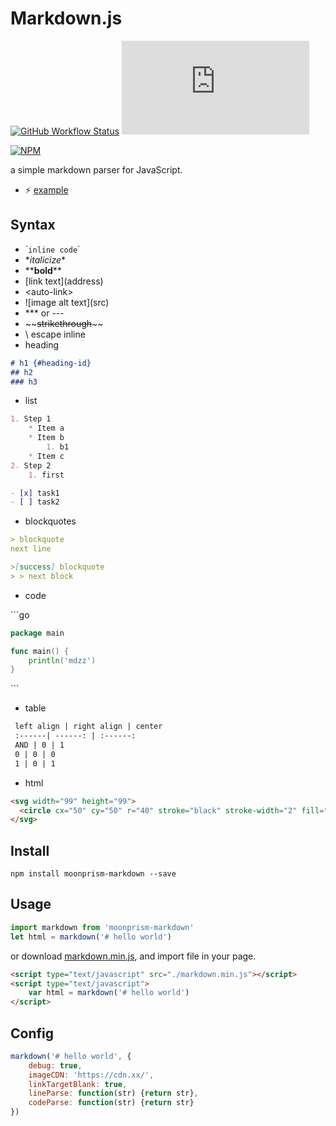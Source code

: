 # Markdown.js

[![GitHub Workflow Status](https://img.shields.io/github/workflow/status/moonprism/markdown.js/ci?style=flat-square)](https://github.com/moonprism/markdown.js/actions?query=workflow%3Aci) [![GitHub file gzip size in bytes](http://img.badgesize.io/moonprism/markdown.js/master/dist/markdown.min.js?compression=gzip&style=flat-square&color=blue)](https://github.com/moonprism/markdown.js/blob/master/dist/markdown.min.js)

[![NPM](https://nodei.co/npm/moonprism-markdown.png)](https://nodei.co/npm/moonprism-markdown/)

a simple markdown parser for JavaScript.

* ⚡ [example](https://moonprism.github.io/markdown.js/)

## Syntax

* \``inline code`\`
* \**italicize*\*
* \*\***bold**\*\*
* \[link text](address)
* \<auto-link>
* \!\[image alt text](src)
* \*\*\* or ---
* \~\~~~strikethrough~~\~\~
* \ escape inline
* heading

```md
# h1 {#heading-id}
## h2
### h3
```

* list

```md
1. Step 1
    * Item a
    * Item b
        1. b1
    * Item c
2. Step 2
    1. first

- [x] task1
- [ ] task2
```

* blockquotes

```md
> blockquote
next line

>[success] blockquote
> > next block
```

* code

\```go
```go
package main

func main() {
    println('mdzz')
}
```
\```

* table

```md
 left align | right align | center 
 :------| ------: | :------: 
 AND | 0 | 1 
 0 | 0 | 0 
 1 | 0 | 1 
```
* html

```html
<svg width="99" height="99">
  <circle cx="50" cy="50" r="40" stroke="black" stroke-width="2" fill="#d89cf6"/>
</svg>
```

## Install

```shell
npm install moonprism-markdown --save
```

## Usage

```js
import markdown from 'moonprism-markdown'
let html = markdown('# hello world')
```

or download [markdown.min.js](https://moonprism.github.io/markdown.js/markdown.min.js), and import file in your page.

```html
<script type="text/javascript" src="./markdown.min.js"></script>
<script type="text/javascript">
    var html = markdown('# hello world')
</script>
```

## Config

```js
markdown('# hello world', {
    debug: true,
    imageCDN: 'https://cdn.xx/',
    linkTargetBlank: true,
    lineParse: function(str) {return str},
    codeParse: function(str) {return str}
})
```